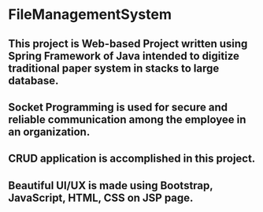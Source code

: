 # FileManagementSystem
## This project is Web-based Project written using Spring Framework of Java intended to digitize traditional paper system in stacks to large database.
## Socket Programming is used for secure and reliable communication among the employee in an organization.
## CRUD application is accomplished in this project.
## Beautiful UI/UX is made using Bootstrap, JavaScript, HTML, CSS on JSP page.
